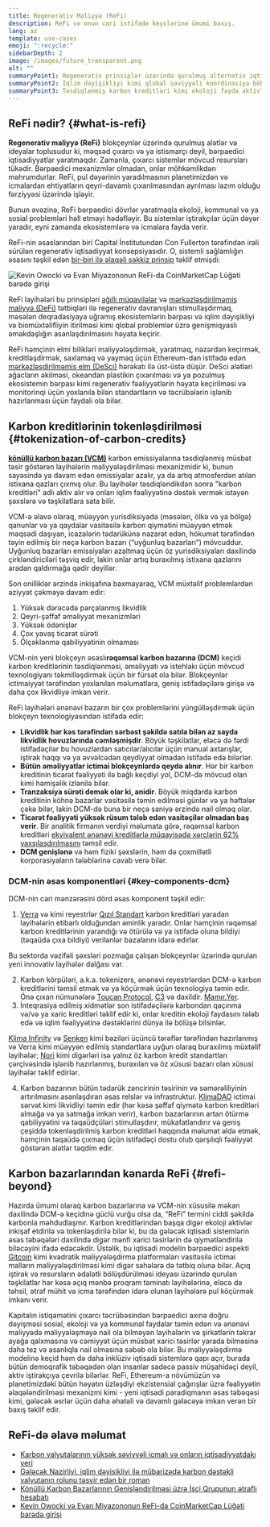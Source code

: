 ```yaml
---
title: Regenerativ Maliyyə (ReFi)
description: ReFi və onun cari istifadə keyslərinə ümumi baxış.
lang: az
template: use-cases
emoji: ":recycle:"
sidebarDepth: 2
image: /images/future_transparent.png
alt: ""
summaryPoint1: Regenerativ prinsiplər üzərində qurulmuş alternativ iqtisadi sistem
summaryPoint2: İqlim dəyişikliyi kimi qlobal səviyyəli koordinasiya böhranlarını həll etmək üçün Ethereum-dan istifadə etmək cəhdi
summaryPoint3: Təsdiqlənmiş karbon kreditləri kimi ekoloji fayda aktivlərini kəskin şəkildə genişləndirmək üçün alət
---
```


## ReFi nədir? {#what-is-refi}

**Regenerativ maliyyə (ReFi)** blokçeynlər üzərində qurulmuş alətlər və ideyalar toplusudur ki, məqsəd çıxarcı və ya istismarçı deyil, bərpaedici iqtisadiyyatlar yaratmaqdır. Zamanla, çıxarcı sistemlər mövcud resursları tükədir. Bərpaedici mexanizmlər olmadan, onlar möhkəmlikdən məhrumdurlar. ReFi, pul dəyərinin yaradılmasının planetimizdən və icmalardan ehtiyatların qeyri-davamlı çıxarılmasından ayrılması lazım olduğu fərziyyəsi üzərində işləyir.

Bunun əvəzinə, ReFi bərpaedici dövrlər yaratmaqla ekoloji, kommunal və ya sosial problemləri həll etməyi hədəfləyir. Bu sistemlər iştirakçılar üçün dəyər yaradır, eyni zamanda ekosistemlərə və icmalara fayda verir.

ReFi-nin əsaslarından biri Capital İnstitutundan Con Fullerton tərəfindən irəli sürülən regenerativ iqtisadiyyat konsepsiyasıdır. O, sistemli sağlamlığın əsasını təşkil edən [bir-biri ilə əlaqəli səkkiz prinsip](https://capitalinstitute.org/8-principles-regenerative-economy/) təklif etmişdi:

![Kevin Owocki və Evan Miyazononun ReFi-da CoinMarketCap Lüğəti barədə girişi](refi-regenerative-economy-diagram.png)

ReFi layihələri bu prinsipləri [ağıllı müqavilələr](/developers/docs/smart-contracts/) və [mərkəzləşdirilməmiş maliyyə (DeFi)](/defi/) tətbiqləri ilə regenerativ davranışları stimullaşdırmaq, məsələn deqradasiyaya uğramış ekosistemlərin bərpası və iqlim dəyişikliyi və biomüxtəlifliyin itirilməsi kimi qlobal problemlər üzrə genişmiqyaslı əməkdaşlığın asanlaşdırılmasını həyata keçirir.

ReFi həmçinin elmi bilikləri maliyyələşdirmək, yaratmaq, nəzərdən keçirmək, kreditləşdirmək, saxlamaq və yaymaq üçün Ethereum-dan istifadə edən [mərkəzləşdirilməmiş elm (DeSci)](/desci/) hərəkatı ilə üst-üstə düşür. DeSci alətləri ağacların əkilməsi, okeandan plastikin çıxarılması və ya pozulmuş ekosistemin bərpası kimi regenerativ fəaliyyətlərin həyata keçirilməsi və monitorinqi üçün yoxlanıla bilən standartların və təcrübələrin işlənib hazırlanması üçün faydalı ola bilər.

## Karbon kreditlərinin tokenləşdirilməsi {#tokenization-of-carbon-credits}

**[könüllü karbon bazarı (VCM)](https://climatefocus.com/so-what-voluntary-carbon-market-exactly/)** karbon emissiyalarına təsdiqlənmiş müsbət təsir göstərən layihələrin maliyyələşdirilməsi mexanizmidir ki, bunun sayəsində ya davam edən emissiyalar azalır, ya da artıq atmosferdən atılan istixana qazları çıxmış olur. Bu layihələr təsdiqləndikdən sonra "karbon kreditləri" adlı aktiv alır və onları iqlim fəaliyyətinə dəstək vermək istəyən şəxslərə və təşkilatlara sata bilir.

VCM-ə əlavə olaraq, müəyyən yurisdiksiyada (məsələn, ölkə və ya bölgə) qanunlar və ya qaydalar vasitəsilə karbon qiymətini müəyyən etmək məqsədi daşıyan, icazələrin tədarükünə nəzarət edən, hökumət tərəfindən təyin edilmiş bir neçə karbon bazarı (“uyğunluq bazarları”) mövcuddur. Uyğunluq bazarları emissiyaları azaltmaq üçün öz yurisdiksiyaları daxilində çirkləndiriciləri təşviq edir, lakin onlar artıq buraxılmış istixana qazlarını aradan qaldırmağa qadir deyillər.

Son onilliklər ərzində inkişafına baxmayaraq, VCM müxtəlif problemlərdən əziyyət çəkməyə davam edir:

1. Yüksək dərəcədə parçalanmış likvidlik
2. Qeyri-şəffaf əməliyyat mexanizmləri
3. Yüksək ödənişlər
4. Çox yavaş ticarət sürəti
5. Ölçəklənmə qabiliyyətinin olmaması

VCM-nin yeni blokçeyn əsaslı**rəqəmsal karbon bazarına (DCM)** keçidi karbon kreditlərinin təsdiqlənməsi, əməliyyatı və istehlakı üçün mövcud texnologiyanı təkmilləşdirmək üçün bir fürsət ola bilər. Blokçeynlər ictimaiyyət tərəfindən yoxlanılan məlumatlara, geniş istifadəçilərə girişə və daha çox likvidliyə imkan verir.

ReFi layihələri ənənəvi bazarın bir çox problemlərini yüngülləşdirmək üçün blokçeyn texnologiyasından istifadə edir:

- **Likvidlik hər kəs tərəfindən sərbəst şəkildə satıla bilən az sayda likvidlik hovuzlarında cəmləşmişdir**. Böyük təşkilatlar, eləcə də fərdi istifadəçilər bu hovuzlardan satıcılar/alıcılar üçün manual axtarışlar, iştirak haqqı və ya əvvəlcədən qeydiyyat olmadan istifadə edə bilərlər.
- **Bütün əməliyyatlar ictimai blokçeynlərdə qeydə alınır**. Hər bir karbon kreditinin ticarət fəaliyyəti ilə bağlı keçdiyi yol, DCM-də mövcud olan kimi həmişəlik izlənilə bilər.
- **Tranzaksiya sürəti demək olar ki, anidir**. Böyük miqdarda karbon kreditinin köhnə bazarlar vasitəsilə təmin edilməsi günlər və ya həftələr çəkə bilər, lakin DCM-də buna bir neçə saniyə ərzində nail olmaq olar.
- **Ticarət fəaliyyəti yüksək rüsum tələb edən vasitəçilər olmadan baş verir**. Bir analitik firmanın verdiyi məlumata görə, rəqəmsal karbon kreditləri [ekvivalent ənənəvi kreditlərlə müqayisədə xərclərin 62% yaxşılaşdırılmasını](https://www.klimadao.finance/resources/klimadao-impact-report-analysis-of-the-base-carbon-tonne) təmsil edir.
- **DCM genişlənə** və həm fiziki şəxslərin, həm də çoxmillətli korporasiyaların tələblərinə cavab verə bilər.

### DCM-nin əsas komponentləri {#key-components-dcm}

DCM-nin cari mənzərəsini dörd əsas komponent təşkil edir:

1. [Verra](https://verra.org/project/vcs-program/registry-system/) və kimi reyestrlər [Qızıl Standart](https://www.goldstandard.org/) karbon kreditləri yaradan layihələrin etibarlı olduğundan əminlik yaradır. Onlar həmçinin rəqəmsal karbon kreditlərinin yarandığı və ötürülə və ya istifadə oluna bildiyi (təqaüdə çıxa bildiyi) verilənlər bazalarını idarə edirlər.

Bu sektorda vəzifəli şəxsləri pozmağa çalışan blokçeynlər üzərində qurulan yeni innovativ layihələr dalğası var.

2. Karbon körpüləri, a.k.a. tokenizers, ənənəvi reyestrlərdən DCM-ə karbon kreditlərini təmsil etmək və ya köçürmək üçün texnologiya təmin edir. Önə çıxan nümunələrə [Toucan Protocol](https://toucan.earth/), [C3](https://c3.app/) və daxildir. [Mamır.Yer](https://moss.earth/).
3. İnteqrasiya edilmiş xidmətlər son istifadəçilərə karbondan qaçınma və/və ya xaric kreditləri təklif edir ki, onlar kreditin ekoloji faydasını tələb edə və iqlim fəaliyyətinə dəstəklərini dünya ilə bölüşə bilsinlər.

[Klima Infinity](https://www.klimadao.finance/infinity) və [Senken](https://senken.io/) kimi bəziləri üçüncü tərəflər tərəfindən hazırlanmış və Verra kimi müəyyən edilmiş standartlara uyğun olaraq buraxılmış müxtəlif layihələr; [Nori](https://nori.com/) kimi digərləri isə yalnız öz karbon kredit standartları çərçivəsində işlənib hazırlanmış, buraxılan və öz xüsusi bazarı olan xüsusi layihələr təklif edirlər.

4. Karbon bazarının bütün tədarük zəncirinin təsirinin və səmərəliliyinin artırılmasını asanlaşdıran əsas relslər və infrastruktur. [KlimaDAO](http://klimadao.finance/) ictimai sərvət kimi likvidliyi təmin edir (hər kəsə şəffaf qiymətə karbon kreditləri almağa və ya satmağa imkan verir), karbon bazarlarının artan ötürmə qabiliyyətini və təqaüdçüləri stimullaşdırır, mükafatlandırır və geniş çeşiddə tokenləşdirilmiş karbon kreditləri haqqında məlumat əldə etmək, həmçinin təqaüdə çıxmaq üçün istifadəçi dostu olub qarşılıqlı fəaliyyət göstərən alətlər təqdim edir.

## Karbon bazarlarından kənarda ReFi {#refi-beyond}

Hazırda ümumi olaraq karbon bazarlarına və VCM-nin xüsusilə məkan daxilində DCM-ə keçidinə güclü vurğu olsa da, “ReFi” termini ciddi şəkildə karbonla məhdudlaşmır. Karbon kreditlərindən başqa digər ekoloji aktivlər inkişaf etdirilə və tokenləşdirilə bilər ki, bu da gələcək iqtisadi sistemlərin əsas təbəqələri daxilində digər mənfi xarici təsirlərin də qiymətləndirilə biləcəyini ifadə edəcəkdir. Üstəlik, bu iqtisadi modelin bərpaedici aspekti [Gitcoin](https://gitcoin.co/) kimi kvadratik maliyyələşdirmə platformaları vasitəsilə ictimai malların maliyyələşdirilməsi kimi digər sahələrə də tətbiq oluna bilər. Açıq iştirak və resursların ədalətli bölüşdürülməsi ideyası üzərində qurulan təşkilatlar hər kəsə açıq mənbə proqram təminatı layihələrinə, eləcə də təhsil, ətraf mühit və icma tərəfindən idarə olunan layihələrə pul köçürmək imkanı verir.

Kapitalın istiqamətini çıxarcı təcrübəsindən bərpaedici axına doğru dəyişməsi sosial, ekoloji və ya kommunal faydalar təmin edən və ənənəvi maliyyədə maliyyələşməyə nail ola bilməyən layihələrin və şirkətlərin təkrar ayağa qalxmasına və cəmiyyət üçün müsbət xarici təsirlər yarada bilməsinə daha tez və asanlıqla nail olmasına səbəb ola bilər. Bu maliyyələşdirmə modelinə keçid həm də daha inklüziv iqtisadi sistemlərə qapı açır, burada bütün demoqrafik təbəqədən olan insanlar sadəcə passiv müşahidəçi deyil, aktiv iştirakçıya çevrilə bilərlər. ReFi, Ethereum-a növümüzün və planetimizdəki bütün həyatın üzləşdiyi ekzistensial çağırışlar üzrə fəaliyyətin əlaqələndirilməsi mexanizmi kimi - yeni iqtisadi paradiqmanın əsas təbəqəsi kimi, gələcək əsrlər üçün daha əhatəli və davamlı gələcəyə imkan verən bir baxış təklif edir.

## ReFi-də əlavə məlumat

- [Karbon valyutalarının yüksək səviyyəli icmalı və onların iqtisadiyyatdakı yeri](https://www.klimadao.finance/blog/the-vision-of-a-carbon-currency)
- [Gələcək Nazirliyi, iqlim dəyişikliyi ilə mübarizədə karbon dəstəkli valyutanın rolunu təsvir edən bir roman](https://en.wikipedia.org/wiki/The_Ministry_for_the_Future)
- [Könüllü Karbon Bazarlarının Genişləndirilməsi üzrə İşçi Qrupunun ətraflı hesabatı](https://www.iif.com/Portals/1/Files/TSVCM_Report.pdf)
- [Kevin Owocki və Evan Miyazononun ReFi-da CoinMarketCap Lüğəti barədə girişi](https://coinmarketcap.com/alexandria/glossary/regenerative-finance-refi)
